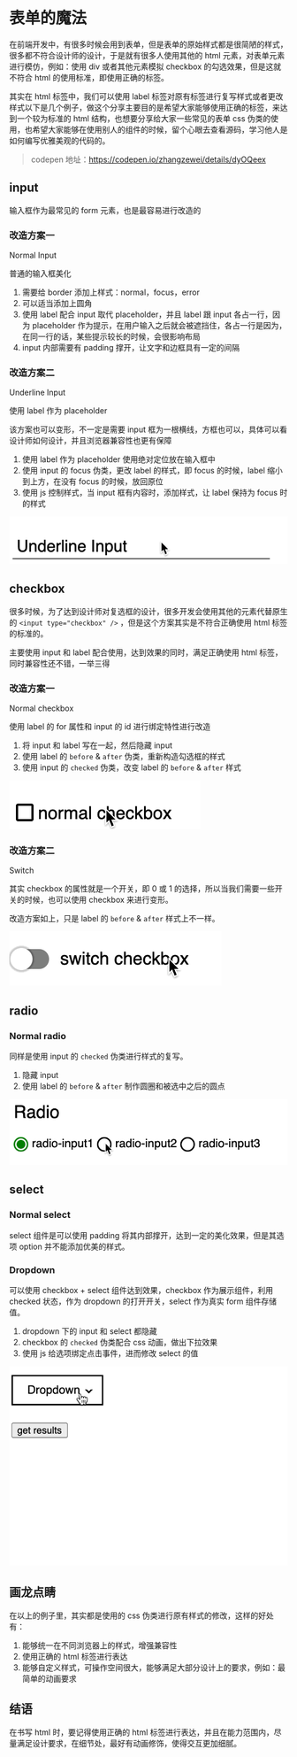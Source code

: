 # 表单的魔法
在前端开发中，有很多时候会用到表单，但是表单的原始样式都是很简陋的样式，很多都不符合设计师的设计，于是就有很多人使用其他的 html 元素，对表单元素进行模仿，例如：使用 div 或者其他元素模拟 checkbox 的勾选效果，但是这就不符合 html 的使用标准，即使用正确的标签。

其实在 html 标签中，我们可以使用 label 标签对原有标签进行复写样式或者更改样式以下是几个例子，做这个分享主要目的是希望大家能够使用正确的标签，来达到一个较为标准的 html 结构，也想要分享给大家一些常见的表单 css 伪类的使用，也希望大家能够在使用别人的组件的时候，留个心眼去查看源码，学习他人是如何编写优雅美观的代码的。

> codepen 地址：https://codepen.io/zhangzewei/details/dyOQeex

## input

输入框作为最常见的 form 元素，也是最容易进行改造的

### 改造方案一

Normal Input

普通的输入框美化

1. 需要给 border 添加上样式：normal，focus，error
2. 可以适当添加上圆角
3. 使用 label 配合 input 取代 placeholder，并且 label 跟 input 各占一行，因为 placeholder 作为提示，在用户输入之后就会被遮挡住，各占一行是因为，在同一行的话，某些提示较长的时候，会很影响布局
4. input 内部需要有 padding 撑开，让文字和边框具有一定的间隔

### 改造方案二

Underline Input

使用 label 作为 placeholder

该方案也可以变形，不一定是需要 input 框为一根横线，方框也可以，具体可以看设计师如何设计，并且浏览器兼容性也更有保障

1. 使用 label 作为 placeholder 使用绝对定位放在输入框中
2. 使用 input 的 focus 伪类，更改 label 的样式，即 focus 的时候，label 缩小到上方，在没有 focus 的时候，放回原位
3. 使用 js 控制样式，当 input 框有内容时，添加样式，让 label 保持为 focus 时的样式

![underline input](../../images/magic-of-form/underline-input.gif)

## checkbox

很多时候，为了达到设计师对复选框的设计，很多开发会使用其他的元素代替原生的 `<input type="checkbox" />` ，但是这个方案其实是不符合正确使用 html 标签的标准的。

主要使用 input 和 label 配合使用，达到效果的同时，满足正确使用 html 标签，同时兼容性还不错，一举三得

### 改造方案一

Normal checkbox

使用 label 的 for 属性和 input 的 id 进行绑定特性进行改造
1. 将 input 和 label 写在一起，然后隐藏 input
2. 使用 label 的 `before` & `after` 伪类，重新构造勾选框的样式
3. 使用 input 的 `checked` 伪类，改变 label 的 `before` & `after` 样式

![normal checkbox](../../images/magic-of-form/checkbox.gif)
### 改造方案二

Switch

其实 checkbox 的属性就是一个开关，即 0 或 1 的选择，所以当我们需要一些开关的时候，也可以使用 checkbox 来进行变形。

改造方案如上，只是 label 的 `before` & `after` 样式上不一样。

![switch](../../images/magic-of-form/switch.gif)
## radio

### Normal radio

同样是使用 input 的 `checked` 伪类进行样式的复写。
1. 隐藏 input
2. 使用 label 的 `before` & `after` 制作圆圈和被选中之后的圆点

![radio](../../images/magic-of-form/radio.gif)

## select

### Normal select

select 组件是可以使用 padding 将其内部撑开，达到一定的美化效果，但是其选项 option 并不能添加优美的样式。

### Dropdown

可以使用 checkbox + select 组件达到效果，checkbox 作为展示组件，利用 checked 状态，作为 dropdown 的打开开关，select 作为真实 form 组件存储值。
1. dropdown 下的 input 和 select 都隐藏
2. checkbox 的 `checked` 伪类配合 css 动画，做出下拉效果
3. 使用 js 给选项绑定点击事件，进而修改 select 的值

![dropdown](../../images/magic-of-form/dropdown.gif)

## 画龙点睛

在以上的例子里，其实都是使用的 css 伪类进行原有样式的修改，这样的好处有：
1. 能够统一在不同浏览器上的样式，增强兼容性
2. 使用正确的 html 标签进行表达
3. 能够自定义样式，可操作空间很大，能够满足大部分设计上的要求，例如：最简单的动画要求

## 结语
在书写 html 时，要记得使用正确的 html 标签进行表达，并且在能力范围内，尽量满足设计要求，在细节处，最好有动画修饰，使得交互更加细腻。